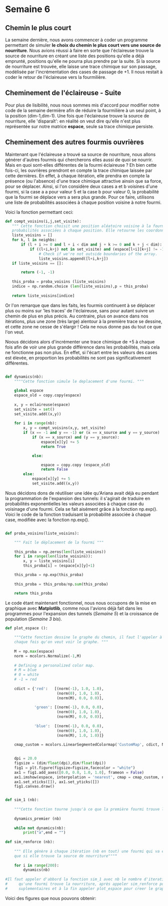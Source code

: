 # Semaine 6

## Chemin le plus court

  La semaine dernière, nous avons commencer à coder un programme permettant de simuler __le choix du chemin le plus court vers une source de nourriture__. Nous avions réussi à faire en sorte que l'éclaireuse trouve la source de nourriture en créant une liste des positions qu'elle a déjà emprunté, positions qu'elle ne pourra plus prendre par la suite. Si la source de nourriture est trouvée, elle laisse une trace chimique sur son passage, modélisée par l'incrémentation des cases de passage de +1. Il nous restait à coder le retour de l'éclaireuse vers la fourmilière.

## Cheminement de l'éclaireuse - Suite

  Pour plus de lisibilité, nous nous sommes mis d'accord pour modifier notre code de la semaine dermière afin de réduire la fourmilière à un seul point, à la position (dim-1,dim-1). Une fois que l'éclaireuse trouve la source de nourriture, elle 'disparaît': en réalité on veut dire qu'elle n'est plus représentée sur notre matrice **espace**, seule sa trace chimique persiste.

## Cheminement des autres fourmis ouvrières

  Maintenant que l'éclaireuse a trouvé sa source de nourriture, nous allons générer d'autres fourmis qui chercherons elles aussi de quoi se nourrir. Mais en quoi sont-elles différentes de la fourmi éclaireuse ? Eh bien cette fois-ci, les ouvrières prendront en compte la trace chimique laissée par cette dernières. En effet, à chaque itération, elle prendra en compte la présence (ou l'absence) d'une trace chimique attractive ainsin que sa force, pour se déplacer. Ainsi, si l'on considère deux cases a et b voisines d'une fourmi, si la case a a pour valeur 5 et la case b pour valeur 0, la probabilité que la fourmi se déplace vers a sera plus grande. Pour ce faire, utilisons une liste de probabilités associées à chaque position voisine à notre fourmi.
  
  Voici la fonction permettant ceci:
  
 ```Python
def compt_voisins(i,j,set_visite):
    """ Cette fonction choisit une position aléatoire voisine à la fourmi située à la position (i,j) en créant une liste de
    probabilités associées à chaque position. Elle retourne les coordonnées de de la nouvelle position."""
    liste_voisins = []
    for k, l in neighbs:
        if (l + i >= 0 and l + i < dim and j + k >= 0 and k + j < dim): 
            if ((l+i,k+j) not in set_visite) and (espace[l+i][k+j] != -1):
                # Check if we're not outside boundaries of the array.
                liste_voisins.append([l+i,k+j])
    if liste_voisins == []:

        return (-1, -1)         
    
    this_proba = proba_voisins (liste_voisins)
    indice = np.random.choice (len(liste_voisins),p = this_proba)
    
    return liste_voisins[indice] 
 
 ```
 
Or l'on remarque que dans les faits, les fourmis continuent à se déplacer plus ou moins sur 'les traces' de l'éclaireuse, sans pour autant suivre un chemin de plus en plus précis. Au contraire, plus on avance dans nos itérations, plus une zone (très large) alentour à la première trace se dessine, et cette zone ne cesse de s'élargir ! Cela ne nous donne pas du tout ce que l'on veut.

Noous décidons alors d'incrémenter une trace chimique de +5 à chaque fois afin de voir une plus grande différence dans les probabilités, mais cela ne fonctionne pas non plus. En effet, si l'écart entre les valeurs des cases est élevée, en proportion les probabilités ne sont pas significativement différentes.

```Python

def dynamics(nb):
    """"Cette fonction simule le deplacement d'une fourmi. """    
    
    global espace
    espace_old = copy.copy(espace)
    
    x, y = eclaireuse(espace)
    set_visite = set()
    set_visite.add((x,y))
    
    for i in range(nb):
        x, y = compt_voisins(x,y, set_visite)
        if (x == -1 and y == -1) or (x == x_source and y == y_source) :
            if (x == x_source) and (y == y_source):
                espace[x][y] += 5
                return True

            else:

                espace = copy.copy (espace_old)
                return False
        else:
            espace[x][y] += 5
            set_visite.add((x,y))

```

Nous décidons dons de réutiliser une idée qu'Ariana avait déjà eu pendant la programmation de l'expansion des tunnels: il s'agirait de traduire en probabilités exponentielles les valeurs associées à chaque case du voisinage d'une fourmi. Cela se fait aisément grâce à la fonction np.exp(). Voici le code de la fonction traduisant la probabilité associée à chaque case, modifiée avec la fonction np.exp().

```Python

def proba_voisins(liste_voisins):

    """ Fait le déplacement de la fourmi """    
    
    this_proba = np.zeros(len(liste_voisins))
    for i in range(len(liste_voisins)):
        x, y = liste_voisins[i]
        this_proba[i] = (espace[x][y]+1)

    this_proba = np.exp(this_proba)
   
    this_proba = this_proba/np.sum(this_proba)

    return this_proba

```

Le code étant maintenant fonctionnel, nous nous occupons de la mise en graphique avec __Matplotlib__, comme nous l'avions déjà fait dans les programmes pour l'expansion des tunnels (*Semaine 5*) et la croissance de population (*Semaine 3 bis*).

```Python
def plot_espace ():
    
    """Cette fonction dessine le graphe du chemin, il faut l'appeler à
    chaque fois qu'on veut voir le graphe. """    
    
    M = np.max(espace)
    norm = mcolors.Normalize(-1,M)
         
    # Defining a personalized color map.
    # M = blue
    # 0 = white
    # -1 = red
    
    cdict = {'red':   [(norm(-1), 1.0, 1.0),
                       (norm(0), 1.0, 1.0),
                       (norm(M), 0.0, 0.0)],
    
             'green': [(norm(-1), 0.0, 0.0),
                       (norm(0), 1.0, 1.0),
                       (norm(M), 0.0, 0.0)],
    
             'blue':  [(norm(-1), 0.0, 0.0),
                       (norm(0), 1.0, 1.0),
                       (norm(M), 1.0, 1.0)]}
                       
    cmap_custom = mcolors.LinearSegmentedColormap('CustomMap', cdict, N = M + 2)

    
    dpi = 20.0 
    figsize = (dim/float(dpi),dim/float(dpi))
    fig1 = plt.figure(figsize=figsize,facecolor = "white")
    ax1 = fig1.add_axes([0.0, 0.0, 1.0, 1.0], frameon = False)
    ax1.imshow(espace, interpolation = 'nearest', cmap = cmap_custom, norm = norm)
    ax1.set_xticks([]), ax1.set_yticks([])
    fig1.canvas.draw()    


def sim_1 (nb):
    
    """Cette fonction tourne jusqu'à ce que la première fourmi trouve la source de nourriture"""
    
    dynamics_premier (nb)    
    
    while not dynamics(nb):
        print("a",end = "")
        
def sim_renforce (nb):
    
    """ Elle génère à chaque itération (nb en tout) une fourmi qui va effectuer nb pas, en laissant une trace chimique
    que si elle trouve la source de nourriture""""
    
    for i in range(200):
        dynamics(nb)
     
#Il faut appeler d'abbord la fonction sim_1 avec nb le nombre d'iterations maximale pour 
#     qu'une fourmi trouve la nourriture, après appeler sim_renforce pour generer 200 fourmis
#     suplementaires et à la fin appeler plot_espace pour creer le graphe.

```

Voici des figures que nous pouvons obtenir:

